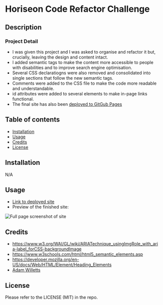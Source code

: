 # Horiseon Code Refactor Challenge

## Description
### Project Detail
- I was given this project and I was asked to organise and refactor it but, crucially, leaving the design and content intact.
- I added semantic tags to make the content more accessible to people with disabilities and to improve search engine optimisation.
- Several CSS declaratiogns were also removed and consolidated into single sections that follow the new semantic tags.
- Comments were added to the CSS file to make the code more readable and understandable.
- id attributes were added to several elements to make in-page links functional.
- The final site has also been [deployed to GitGub Pages](https://trunten.github.io/horizon-code-refactor/)

## Table of contents
- [Installation](#installation)
- [Usage](#usage)
- [Credits](#credits)
- [License](#license)

## Installation
N/A

## Usage
- [Link to deployed site](https://trunten.github.io/horizon-code-refactor/)
- Preview of the finished site:

![Full page screenshot of site](./assets/readme_images/full_page_screenshot.png)

## Credits
- https://www.w3.org/WAI/GL/wiki/ARIATechnique_usingImgRole_with_aria-label_forCSS-backgroundImage
- https://www.w3schools.com/html/html5_semantic_elements.asp
- https://developer.mozilla.org/en-US/docs/Web/HTML/Element/Heading_Elements
- [Adam Willetts](./assets/readme_images/slack_screenshot.jpeg)

## License
Please refer to the LICENSE (MIT) in the repo.
